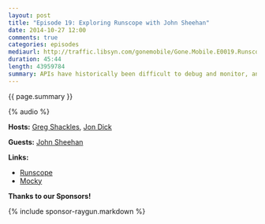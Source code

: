 ```yaml
---
layout: post
title: "Episode 19: Exploring Runscope with John Sheehan"
date: 2014-10-27 12:00
comments: true
categories: episodes
mediaurl: http://traffic.libsyn.com/gonemobile/Gone.Mobile.E0019.Runscope.with.John.Sheehan.mp3
duration: 45:44
length: 43959784
summary: APIs have historically been difficult to debug and monitor, and Runscope was founded to help solve this problem. Join us as we talk to John Sheehan about what Runscope offers, and how developers can leverage it to make API development more enjoyable. 
---
```


{{ page.summary }}

<!-- more -->

{% audio %}

**Hosts:** [Greg Shackles](http://twitter.com/gshackles), [Jon Dick](http://twitter.com/redth)

**Guests:** [John Sheehan](https://twitter.com/johnsheehan)

**Links:** 

- [Runscope](https://www.runscope.com)
- [Mocky](http://www.mocky.io/)

**Thanks to our Sponsors!**

{% include sponsor-raygun.markdown %}
